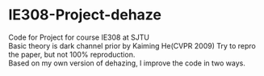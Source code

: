 # IE308-Project-dehaze
Code for Project for course IE308 at SJTU  
Basic theory is dark channel prior by Kaiming He(CVPR 2009)
Try to repro the paper, but not 100% reproduction.  
Based on my own version of dehazing, I improve the code in two ways.
